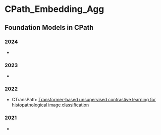 # CPath_Embedding_Agg

## Foundation Models in CPath
### 2024
*
### 2023
*
### 2022
* CTransPath: [Transformer-based unsupervised contrastive learning for histopathological image classification](https://www.sciencedirect.com/science/article/pii/S1361841522002043)
### 2021
* 
